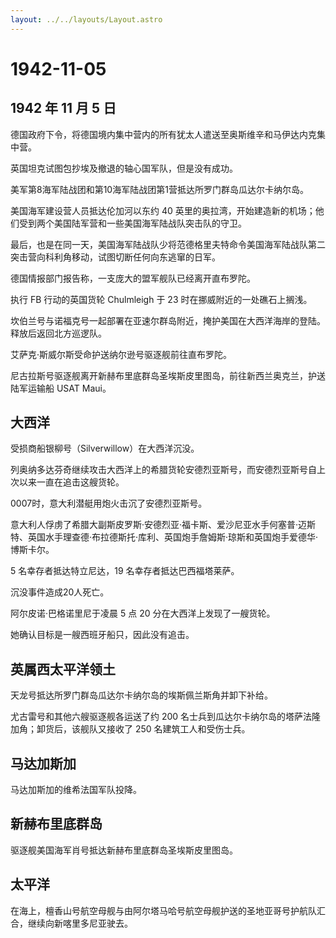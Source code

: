 ```yaml
---
layout: ../../layouts/Layout.astro
---
```


# 1942-11-05

## 1942 年 11 月 5 日

德国政府下令，将德国境内集中营内的所有犹太人遣送至奥斯维辛和马伊达内克集中营。

英国坦克试图包抄埃及撤退的轴心国军队，但是没有成功。

美军第8海军陆战团和第10海军陆战团第1营抵达所罗门群岛瓜达尔卡纳尔岛。

美国海军建设营人员抵达伦加河以东约 40
英里的奥拉湾，开始建造新的机场；他们受到两个美国陆军营和一些美国海军陆战队突击队的守卫。

最后，也是在同一天，美国海军陆战队少将范德格里夫特命令美国海军陆战队第二突击营向科利角移动，试图切断任何向东逃窜的日军。

德国情报部门报告称，一支庞大的盟军舰队已经离开直布罗陀。

执行 FB 行动的英国货轮 Chulmleigh 于 23 时在挪威附近的一处礁石上搁浅。

坎伯兰号与诺福克号一起部署在亚速尔群岛附近，掩护美国在大西洋海岸的登陆。释放后返回北方巡逻队。

艾萨克·斯威尔斯受命护送纳尔逊号驱逐舰前往直布罗陀。

尼古拉斯号驱逐舰离开新赫布里底群岛圣埃斯皮里图岛，前往新西兰奥克兰，护送陆军运输船
USAT Maui。

## 大西洋

受损商船银柳号（Silverwillow）在大西洋沉没。

列奥纳多达芬奇继续攻击大西洋上的希腊货轮安德烈亚斯号，而安德烈亚斯号自上次以来一直在追击这艘货轮。

0007时，意大利潜艇用炮火击沉了安德烈亚斯号。

意大利人俘虏了希腊大副斯皮罗斯·安德烈亚·福卡斯、爱沙尼亚水手何塞普·迈斯特、英国水手理查德·布拉德斯托·库利、英国炮手詹姆斯·琼斯和英国炮手爱德华·博斯卡尔。

5 名幸存者抵达特立尼达，19 名幸存者抵达巴西福塔莱萨。

沉没事件造成20人死亡。

阿尔皮诺·巴格诺里尼于凌晨 5 点 20 分在大西洋上发现了一艘货轮。

她确认目标是一艘西班牙船只，因此没有追击。

## 英属西太平洋领土

天龙号抵达所罗门群岛瓜达尔卡纳尔岛的埃斯佩兰斯角并卸下补给。

尤古雷号和其他六艘驱逐舰各运送了约 200
名士兵到瓜达尔卡纳尔岛的塔萨法隆加角；卸货后，该舰队又接收了 250
名建筑工人和受伤士兵。

## 马达加斯加

马达加斯加的维希法国军队投降。

## 新赫布里底群岛

驱逐舰美国海军肖号抵达新赫布里底群岛圣埃斯皮里图岛。

## 太平洋

在海上，檀香山号航空母舰与由阿尔塔马哈号航空母舰护送的圣地亚哥号护航队汇合，继续向新喀里多尼亚驶去。